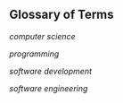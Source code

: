 ## Glossary of Terms

_computer science_

_programming_

_software development_

_software engineering_


